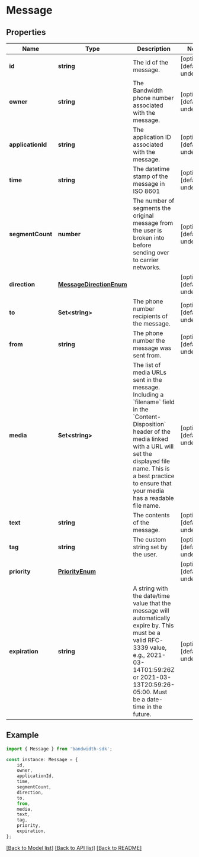 # Message


## Properties

Name | Type | Description | Notes
------------ | ------------- | ------------- | -------------
**id** | **string** | The id of the message. | [optional] [default to undefined]
**owner** | **string** | The Bandwidth phone number associated with the message. | [optional] [default to undefined]
**applicationId** | **string** | The application ID associated with the message. | [optional] [default to undefined]
**time** | **string** | The datetime stamp of the message in ISO 8601 | [optional] [default to undefined]
**segmentCount** | **number** | The number of segments the original message from the user is broken into before sending over to carrier networks. | [optional] [default to undefined]
**direction** | [**MessageDirectionEnum**](MessageDirectionEnum.md) |  | [optional] [default to undefined]
**to** | **Set&lt;string&gt;** | The phone number recipients of the message. | [optional] [default to undefined]
**from** | **string** | The phone number the message was sent from. | [optional] [default to undefined]
**media** | **Set&lt;string&gt;** | The list of media URLs sent in the message. Including a &#x60;filename&#x60; field in the &#x60;Content-Disposition&#x60; header of the media linked with a URL will set the displayed file name. This is a best practice to ensure that your media has a readable file name. | [optional] [default to undefined]
**text** | **string** | The contents of the message. | [optional] [default to undefined]
**tag** | **string** | The custom string set by the user. | [optional] [default to undefined]
**priority** | [**PriorityEnum**](PriorityEnum.md) |  | [optional] [default to undefined]
**expiration** | **string** | A string with the date/time value that the message will automatically expire by. This must be a valid RFC-3339 value, e.g., 2021-03-14T01:59:26Z or 2021-03-13T20:59:26-05:00. Must be a date-time in the future. | [optional] [default to undefined]

## Example

```typescript
import { Message } from 'bandwidth-sdk';

const instance: Message = {
    id,
    owner,
    applicationId,
    time,
    segmentCount,
    direction,
    to,
    from,
    media,
    text,
    tag,
    priority,
    expiration,
};
```

[[Back to Model list]](../README.md#documentation-for-models) [[Back to API list]](../README.md#documentation-for-api-endpoints) [[Back to README]](../README.md)
